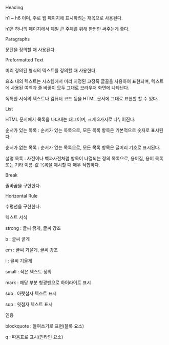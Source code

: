 Heading

h1 ~ h6 이며, 주로 웹 페이지에 표시하려는 재목으로 사용된다.

h1은 하나의 페이지에서 제일 큰 주제를 위해 한번만 써주는게 좋다.

Paragraphs

문단을 정의할 때 사용된다.

Preformatted Text

미리 정의된 형식의 텍스트를 정의할 때 사용한다.

요소 내의 텍스트는 시스템에서 미리 지정된 고정폭 글꼴을 사용하여 표현되며, 텍스트에 사용된 여백과 줄 바꿈이 모두 그대로 브라우저 화면에 나타난다.

독특한 서식의 텍스트나 컴퓨터 코드 등을 HTML 문서에 그대료 표현할 할 수 있다.

List

HTML 문서에서 목록을 나타내는 태그이며, 크게 3가지로 나누어진다.

순서가 있는 목록 : 순서가 있는 목록으로, 모든 목록 항목은 기본적으로 숫자로 표시된다.

순서가 없는 목록 : 순서가 없는 목록으로, 모든 목록 항목은 글머리 기호로 표시된다.

설명 목록 : 사전이나 백과사전처럼 항목이 나열되는 정의 목록으로, 용어집, 용어 목록 또는 기타 이름-값 목록을 제시할 때 매우 적합하다.

Break

줄바꿈을 구현한다.

Horizontal Rule

수평선을 구현한다.

텍스트 서식

strong : 글씨 굵게, 글씨 강조

b : 글씨 굵게

em : 글씨 기울게, 글씨 강조

i : 글씨 기울게

small : 작은 텍스트 정의

mark : 해당 부분 형광펜으로 하이라이트 표시

sub : 아랫첨자 텍스트 표시

sup : 윗첨자 텍스트 표시

인용

blockquote : 들여쓰기로 표현(블록 요소)

q : 따옴표로 표시(인라인 요소)